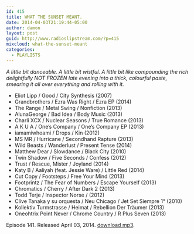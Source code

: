 ```yaml
---
id: 415
title: WHAT THE SUNSET MEANT.
date: 2014-04-03T21:19:44-05:00
author: damon
layout: post
guid: http://www.radioslipstream.com/?p=415
mixcloud: what-the-sunset-meant
categories:
  - PLAYLISTS
---
```


_A little bit danceable. A little bit wistful. A little bit like compounding the rich delightfully NOT FROZEN late evening into a thick, colourful paste, smearing it all over everything and rolling with it._ 

  * Eliot Lipp / Good / City Synthesis (2007)
  * Grandbrothers / Ezra Was Right / Ezra EP (2014)
  * The Range / Metal Swing / Nonfiction (2013)
  * AlunaGeorge / Bad Idea / Body Music (2013)
  * Charli XCX / Nuclear Seasons / True Romance (2013)
  * A K U A / One’s Company / One’s Company EP (2013)
  * iamamiwhoami / Drops / Kin (2012)
  * MS MR / Hurricane / Secondhand Rapture (2013)
  * Wild Beasts / Wanderlust / Present Tense (2014)
  * Matthew Dear / Slowdance / Black City (2010)
  * Twin Shadow / Five Seconds / Confess (2012)
  * Trust / Rescue, Mister / Joyland (2014)
  * Katy B / Aaliyah (feat. Jessie Ware) / Little Red (2014)
  * Cut Copy / Footsteps / Free Your Mind (2013)
  * Footprintz / The Fear of Numbers / Escape Yourself (2013)
  * Chromatics / Cherry / After Dark 2 (2013)
  * Todd Terje / Inspector Norse / (2012)
  * Clive Tanaka y su orquesta / Neu Chicago / Jet Set Siempre 1° (2010)
  * Kollektiv Turmstrasse / Heimat / Rebellion Der Träumer (2013)
  * Oneohtrix Point Never / Chrome Country / R Plus Seven (2013) 

Episode 141. Released April 03, 2014. [download mp3](/radio/slipstream-141.mp3).